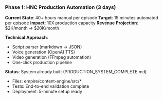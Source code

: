 ### **Phase 1: HNC Production Automation (3 days)**

**Current State**: 40+ hours manual per episode
**Target**: 15 minutes automated per episode
**Impact**: 10X production capacity
**Revenue Projection**: $2K/month → $20K/month

**Technical Approach**:
- Script parser (markdown → JSON)
- Voice generation (OpenAI TTS)
- Video generation (FFmpeg automation)
- One-click production pipeline

**Status**: System already built (PRODUCTION_SYSTEM_COMPLETE.md)
- Files: empire/content-engine/src/*
- Tests: End-to-end validation complete
- Deployment: 5-minute setup ready
